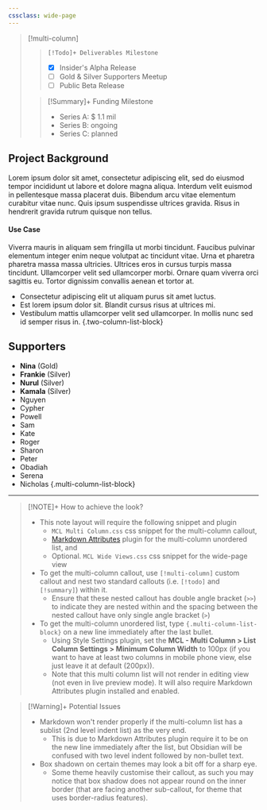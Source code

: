 ```yaml
---
cssclass: wide-page
---
```


> [!multi-column]
> > 	[!Todo]+ Deliverables Milestone
> > - [x] Insider's Alpha Release
> > - [ ] Gold & Silver Supporters Meetup
> > - [ ] Public Beta Release
> 
> > [!Summary]+ Funding Milestone
> > - Series A: $ 1.1 mil
> > - Series B: ongoing
> > - Series C: planned

## Project Background
Lorem ipsum dolor sit amet, consectetur adipiscing elit, sed do eiusmod tempor incididunt ut labore et dolore magna aliqua. Interdum velit euismod in pellentesque massa placerat duis. Bibendum arcu vitae elementum curabitur vitae nunc. Quis ipsum suspendisse ultrices gravida. Risus in hendrerit gravida rutrum quisque non tellus.

#### Use Case
Viverra mauris in aliquam sem fringilla ut morbi tincidunt. Faucibus pulvinar elementum integer enim neque volutpat ac tincidunt vitae. Urna et pharetra pharetra massa massa ultricies. Ultrices eros in cursus turpis massa tincidunt. Ullamcorper velit sed ullamcorper morbi. Ornare quam viverra orci sagittis eu. Tortor dignissim convallis aenean et tortor at.
- Consectetur adipiscing elit ut aliquam purus sit amet luctus.
- Est lorem ipsum dolor sit. Blandit cursus risus at ultrices mi.
- Vestibulum mattis ullamcorper velit sed ullamcorper. In mollis nunc sed id semper risus in.
{.two-column-list-block}

## Supporters
- **Nina** (Gold)
- **Frankie** (Silver)
- **Nurul** (Silver)
- **Kamala** (Silver)
- Nguyen
- Cypher
- Powell
- Sam
- Kate
- Roger
- Sharon
- Peter
- Obadiah
- Serena
- Nicholas
{.multi-column-list-block}

---

> [!NOTE]+ How to achieve the look?
> - This note layout will require the following snippet and plugin
> 	- `MCL Multi Column.css` css snippet for the multi-column callout,
> 	- [Markdown Attributes](https://github.com/valentine195/obsidian-markdown-attributes) plugin for the multi-column unordered list, and
> 	- Optional. `MCL Wide Views.css` css snippet for the wide-page view
> - To get the multi-column callout, use `[!multi-column]` custom callout and nest two standard callouts (i.e. `[!todo]` and `[!summary]`) within it.
> 	- Ensure that these nested callout has double angle bracket (`>>`) to indicate they are nested within and the spacing between the nested callout have only single angle bracket (`>`)
> - To get the multi-column unordered list, type `{.multi-column-list-block}` on a new line immediately after the last bullet.
> 	- Using Style Settings plugin, set the **MCL - Multi Column > List Column Settings > Minimum Column Width** to 100px (if you want to have at least two columns in mobile phone view, else just leave it at default (200px)).
> 	- Note that this multi column list will not render in editing view (not even in live preview mode). It will also require Markdown Attributes plugin installed and enabled.

> [!Warning]+ Potential Issues
> - Markdown won't render properly if the multi-column list has a sublist (2nd level indent list) as the very end.
> 	- This is due to Markdown Attributes plugin require it to be on the new line immediately after the list, but Obsidian will be confused with two level indent followed by non-bullet text.
> - Box shadown on certain themes may look a bit off for a sharp eye.
> 	- Some theme heavily customise their callout, as such you may notice that box shadow does not appear round on the inner border (that are facing another sub-callout, for theme that uses border-radius features).

